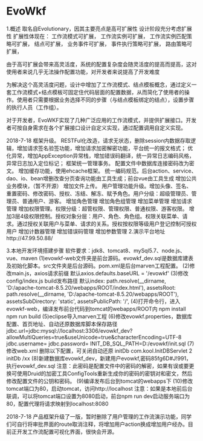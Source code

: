 # EvoWkf
1.概述
取名自Evolutionary，因其主要亮点是高可扩展性
设计阶段充分考虑扩展性
扩展性体现在：
工作流模式可扩展，
工作流实例可扩展，
工作流实例匹配策略可扩展，
结点可扩展，
业务事件可扩展，
事件执行策略可扩展，
路由策略可扩展，

由于高可扩展会带来高灵活度，系统的配置复杂度会随灵活度的提高而提高，这对使用者来说几乎无法操作配置功能，对开发者来说提高了开发难度

为解决这个高灵活度问题，设计中增加了工作流模式、结点模板概念，通过定义一套工作流模式+结点模板可固定住代码层面的配置数据，从而简化了使用者的操作。使用者只需要根据业务选择不同的步骤（与结点模板绑定的结点），设置步骤的执行人员（工作组）。

对于开发者，EvoWKF实现了几种广泛应用的工作流模式，并提供扩展接口。开发者可按自身需求在各个扩展接口设计自定义实现，通过配置调用自定义实现。

2018-7-18   框架升级。
				RESTFul化改造，请求无状态，删除session内数据存取逻辑，增加请求签名验签功能，增加请求加密解密功能，平台统一的报文格式；
				优化异常，增加AppException异常栈，增加错误码翻译，统一异常日志编码风格，异常日志加入定位标记；
				框架统一管理事务。
				配置文件中数据库连接密码改为密文。
				增加缓存功能，使用ehcache框架。
				统一编码规范。后台action、service、dao、io、bean增删改查分页查询功能由工具生成；前台vue由工具生成
			增加公共业务模块，（暂不开源）
				增加文件上传。
				用户管理功能升级。增加头像、签名、重置密码、修改密码、授权、冻结、解冻、赋予角色。用户分级：超级管理员、管理员、普通用户、游客。
				增加角色管理
				增加角色组管理
				增加菜单管理
				增加请求管理
				增加权限管理。权限分级：超管权限、管理权限、普通权限、游客权限。
				增加3层4级权限控制。授权对象分层：用户、角色、角色组。权限关联菜单、请求。通过授权关联用户与菜单、请求的关系。授权按权限等级用户登记控制可授权用户
				增加计数器管理
				增加错误码管理
				增加参数管理
2.演示平台地址http://47.99.50.88/

3.本地开发环境搭建步骤
软件要求：jdk8、tomcat8、mySql5.7、node.js、vue、maven
(1)evowkf-web文件夹是前台源码。evowkf_dev.sql是数据库建表及初始化脚本。src文件夹是后台源码。pom.xml是后台marven工程配置。
(2)修改main.js，axios请求前缀
	默认axios.defaults.baseURL = '/evowkf'
(3)修改config/index.js build发布路径
	默认index: path.resolve(__dirname, 'D:/apache-tomcat-8.5.20/webapps/ROOT/index.html'),
        assetsRoot: path.resolve(__dirname, 'D:/apache-tomcat-8.5.20/webapps/ROOT'),
        assetsSubDirectory: 'static',
        assetsPublicPath: '/',
(4)打开命令行，进入evowkf-web，编译发布前台代码到tomcat的webapps/ROOT内
	npm install
	npm run build
(5)eclipse导入marven工程
(6)修改evowkf.properties，数据库配置、首页地址、自动还原数据库脚本保存路径
	jdbc.url=jdbc:mysql://localhost:3306/evowkf_dev?allowMultiQueries=true&useUnicode=true&characterEncoding=UTF-8
	jdbc.username=
	jdbc.password=
	INIT_DB_SQL_PATH=D:/evowkf/init.sql
(7)修改web.xml 删除以下配置，可关闭自动还原
	<servlet>
    <servlet-name>initDb</servlet-name>
    <servlet-class>
            com.kool.InitDBServlet
        </servlet-class>
    <load-on-startup>2</load-on-startup>
  </servlet>
  <servlet-mapping>
    <servlet-name>initDb</servlet-name>
    <url-pattern>/xx</url-pattern>
  </servlet-mapping>
(8)新建数据库evowkf_dev，新建用户evowkf,密码85fg6D#J!991，执行evowkf_dev.sql
	注意：此密码是配置文件中的密码的解密，如果有误或要更换可使用Druid的加密工具ConfigTools重新生成你的密码的密钥对和密文，然后修改配置文件的公钥和密码。
(9)编译发布后台到tomcat的webapps下
(10)修改tomcat端口为80，启动tomcat，访问http://localhost
	注意：如果是本地前后台联调，可以将tomcat端口设置为8080启动，前台npm run dev启动服务端口为80，配置代理将请求映射到localhost:8080

2018-7-18 产品框架升级了一版，暂时删除了用户管理的工作流演示功能，同学们可自行将审批界面的route取消注释，将增加用户action换成增加用户经办。目前正开发工作流配置可视化界面，很快会开源。


